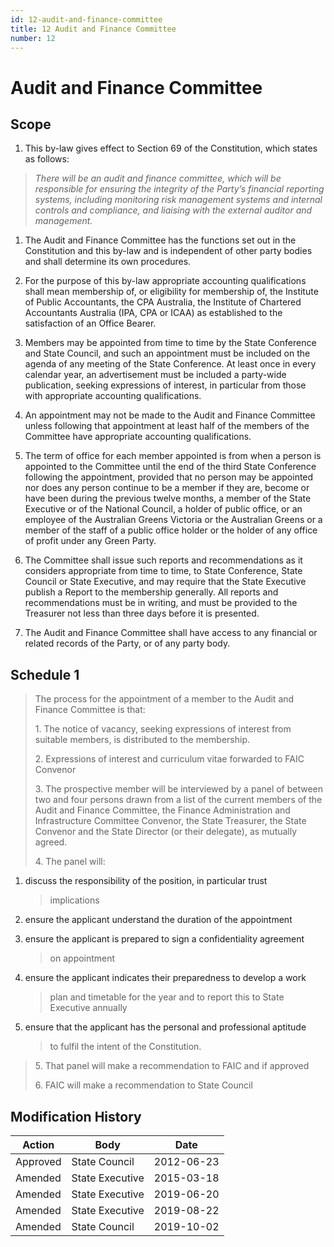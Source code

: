 ```yaml
---
id: 12-audit-and-finance-committee
title: 12 Audit and Finance Committee
number: 12
---
```

# Audit and Finance Committee

## Scope

1.  This by-law gives effect to Section 69 of the Constitution, which
    states as follows:

> *There will be an audit and finance committee, which will be
> responsible for ensuring the integrity of the Party’s financial
> reporting systems, including monitoring risk management systems and
> internal controls and compliance, and liaising with the external
> auditor and management.*

1.  The Audit and Finance Committee has the functions set out in the
    Constitution and this by-law and is independent of other party
    bodies and shall determine its own procedures.

2.  For the purpose of this by-law appropriate accounting qualifications
    shall mean membership of, or eligibility for membership of, the
    Institute of Public Accountants, the CPA Australia, the Institute of
    Chartered Accountants Australia (IPA, CPA or ICAA) as established to
    the satisfaction of an Office Bearer.

3.  Members may be appointed from time to time by the State Conference
    and State Council, and such an appointment must be included on the
    agenda of any meeting of the State Conference. At least once in
    every calendar year, an advertisement must be included a party-wide
    publication, seeking expressions of interest, in particular from
    those with appropriate accounting qualifications.

4.  An appointment may not be made to the Audit and Finance Committee
    unless following that appointment at least half of the members of
    the Committee have appropriate accounting qualifications.

5.  The term of office for each member appointed is from when a person
    is appointed to the Committee until the end of the third State
    Conference following the appointment, provided that no person may be
    appointed nor does any person continue to be a member if they are,
    become or have been during the previous twelve months, a member of
    the State Executive or of the National Council, a holder of public
    office, or an employee of the Australian Greens Victoria or the
    Australian Greens or a member of the staff of a public office holder
    or the holder of any office of profit under any Green Party.

6.  The Committee shall issue such reports and recommendations as it
    considers appropriate from time to time, to State Conference, State
    Council or State Executive, and may require that the State Executive
    publish a Report to the membership generally. All reports and
    recommendations must be in writing, and must be provided to the
    Treasurer not less than three days before it is presented.

7.  The Audit and Finance Committee shall have access to any financial
    or related records of the Party, or of any party body.

## Schedule 1

> The process for the appointment of a member to the Audit and Finance
> Committee is that:
>
> 1\. The notice of vacancy, seeking expressions of interest from
> suitable members, is distributed to the membership.
>
> 2\. Expressions of interest and curriculum vitae forwarded to FAIC
> Convenor
>
> 3\. The prospective member will be interviewed by a panel of between
> two and four persons drawn from a list of the current members of the
> Audit and Finance Committee, the Finance Administration and
> Infrastructure Committee Convenor, the State Treasurer, the State
> Convenor and the State Director (or their delegate), as mutually
> agreed.
>
> 4\. The panel will:

1.  discuss the responsibility of the position, in particular trust
    > implications

2.  ensure the applicant understand the duration of the appointment

3.  ensure the applicant is prepared to sign a confidentiality agreement
    > on appointment

4.  ensure the applicant indicates their preparedness to develop a work
    > plan and timetable for the year and to report this to State
    > Executive annually

5.  ensure that the applicant has the personal and professional aptitude
    > to fulfil the intent of the Constitution.

> 5\. That panel will make a recommendation to FAIC and if approved
>
> 6\. FAIC will make a recommendation to State Council


## Modification History

<table>
<colgroup>
<col style={{width: "27%"}} />
<col style={{width: "34%"}} />
<col style={{width: "37%"}} />
</colgroup>
<thead>
<tr className="header">
<th><strong>Action</strong></th>
<th><strong>Body</strong></th>
<th><strong>Date</strong></th>
</tr>
</thead>
<tbody>
<tr className="odd">
<td>Approved</td>
<td>State Council</td>
<td>2012-06-23</td>
</tr>
<tr className="even">
<td>Amended</td>
<td>State Executive</td>
<td>2015-03-18</td>
</tr>
<tr className="odd">
<td>Amended</td>
<td>State Executive</td>
<td>2019-06-20</td>
</tr>
<tr className="even">
<td>Amended</td>
<td>State Executive</td>
<td>2019-08-22</td>
</tr>
<tr className="odd">
<td>Amended</td>
<td>State Council</td>
<td>2019-10-02</td>
</tr>
</tbody>
</table>